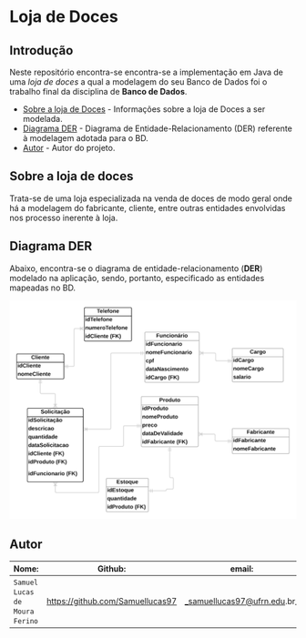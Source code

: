 # Loja de Doces  

## Introdução

Neste repositório encontra-se encontra-se a implementação em Java de uma _loja de doces_ a qual a modelagem do seu Banco de Dados foi o trabalho final da disciplina de **Banco de Dados**.


- [Sobre a loja de Doces](#sobre-a-loja-de-doces) - Informações sobre a loja de Doces a ser modelada.
- [Diagrama DER](#Diagrama-DER) - Diagrama  de Entidade-Relacionamento (DER) referente à modelagem adotada para o BD.
- [Autor](#autor) - Autor do projeto.

## Sobre a loja de doces  

Trata-se de uma loja especializada na venda de doces de modo geral onde há a modelagem do fabricante, cliente, entre outras entidades envolvidas nos processo inerente à loja. 


## Diagrama DER  

Abaixo, encontra-se o diagrama de entidade-relacionamento (**DER**) modelado na aplicação, sendo, portanto, especificado as entidades mapeadas no BD.  
  
![](/img/DiagramaEntidadeRelacionamento(DER)-LojaDeDoces.png)





## Autor  


| Nome: | Github: | email: |  
| ---------- | ------------- | ------------- |
|`Samuel Lucas de Moura Ferino` 	| https://github.com/Samuellucas97 |_samuellucas97@ufrn.edu.br_ 

